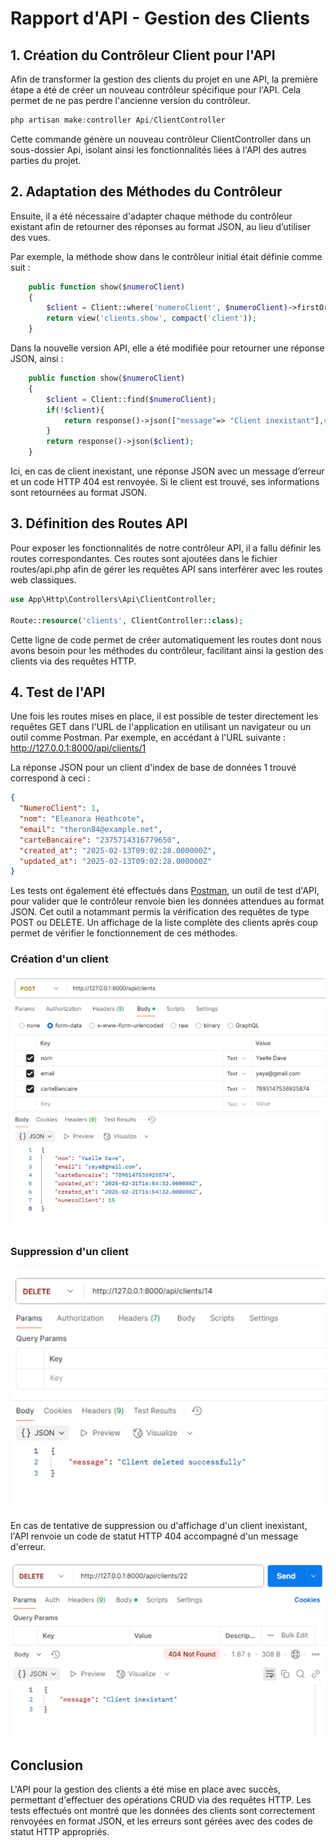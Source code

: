 # Rapport d'API - Gestion des Clients

## 1. Création du Contrôleur Client pour l'API

Afin de transformer la gestion des clients du projet en une API, la première étape a été de créer un nouveau contrôleur spécifique pour l'API. Cela permet de ne pas perdre l'ancienne version du contrôleur.

```php
php artisan make:controller Api/ClientController
```

Cette commande génère un nouveau contrôleur ClientController dans un sous-dossier Api, isolant ainsi les fonctionnalités liées à l'API des autres parties du projet.


## 2. Adaptation des Méthodes du Contrôleur

Ensuite, il a été nécessaire d'adapter chaque méthode du contrôleur existant afin de retourner des réponses au format JSON, au lieu d’utiliser des vues.

Par exemple, la méthode show dans le contrôleur initial était définie comme suit :

```php
    public function show($numeroClient)
    {
        $client = Client::where('numeroClient', $numeroClient)->firstOrFail();
        return view('clients.show', compact('client'));
    }
```

Dans la nouvelle version API, elle a été modifiée pour retourner une réponse JSON, ainsi :

```php
    public function show($numeroClient)
    {
        $client = Client::find($numeroClient);
        if(!$client){
            return response()->json(["message"=> "Client inexistant"],404);
        }
        return response()->json($client);
    }
```
Ici, en cas de client inexistant, une réponse JSON avec un message d’erreur et un code HTTP 404 est renvoyée.
Si le client est trouvé, ses informations sont retournées au format JSON.


## 3. Définition des Routes API

Pour exposer les fonctionnalités de notre contrôleur API, il a fallu définir les routes correspondantes. Ces routes sont ajoutées dans le fichier routes/api.php afin de gérer les requêtes API sans interférer avec les routes web classiques.

```php
use App\Http\Controllers\Api\ClientController;

Route::resource('clients', ClientController::class);
```
Cette ligne de code permet de créer automatiquement les routes dont nous avons besoin pour les méthodes du contrôleur, facilitant ainsi la gestion des clients via des requêtes HTTP.

## 4. Test de l'API
Une fois les routes mises en place, il est possible de tester directement les requêtes GET dans l'URL de l'application en utilisant un navigateur ou un outil comme Postman. Par exemple, en accédant à l'URL suivante :
http://127.0.0.1:8000/api/clients/1

La réponse JSON pour un client d'index de base de données 1 trouvé correspond à ceci :

```json
{
  "NumeroClient": 1,
  "nom": "Eleanora Heathcote",
  "email": "theron84@example.net",
  "carteBancaire": "2375714316779650",
  "created_at": "2025-02-13T09:02:28.000000Z",
  "updated_at": "2025-02-13T09:02:28.000000Z"
}
```

Les tests ont également été effectués dans [Postman](https://www.postman.com/), un outil de test d'API, pour valider que le contrôleur renvoie bien les données attendues au format JSON. Cet outil a notammant permis la vérification des requêtes de type POST ou DELETE.
Un affichage de la liste complète des clients après coup permet de vérifier le fonctionnement de ces méthodes.

### Création d'un client
<img src="images/testPostmanCreation.png">

### Suppression d'un client
<img src="images/testPostmanSuppression.png">

En cas de tentative de suppression ou d'affichage d'un client inexistant, l'API renvoie un code de statut HTTP 404 accompagné d'un message d'erreur.

<img src="images/testPostmanSuppressionFalse.png">


## Conclusion

L'API pour la gestion des clients a été mise en place avec succès, permettant d'effectuer des opérations CRUD via des requêtes HTTP. Les tests effectués ont montré que les données des clients sont correctement renvoyées en format JSON, et les erreurs sont gérées avec des codes de statut HTTP appropriés.
